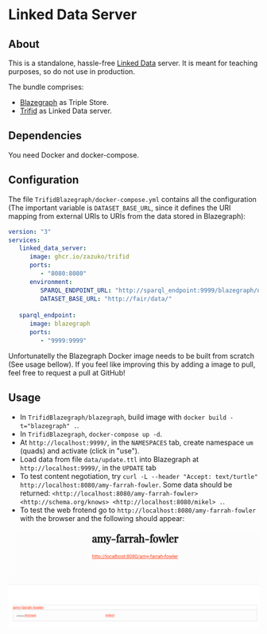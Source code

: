 # Linked Data Server

## About

This is a standalone, hassle-free [Linked Data](https://www.w3.org/standards/semanticweb/data) server. It is meant for teaching purposes, so do not use in production.

The bundle comprises:

* [Blazegraph](https://github.com/blazegraph/database) as Triple Store.
* [Trifid](https://zazuko.com/products/trifid/) as Linked Data server.

## Dependencies

You need Docker and docker-compose.

## Configuration

The file `TrifidBlazegraph/docker-compose.yml` contains all the configuration (The important variable is `DATASET_BASE_URL`, since it defines the URI mapping from external URIs to URIs from the data stored in Blazegraph):

```yaml
version: "3"
services:
   linked_data_server:
      image: ghcr.io/zazuko/trifid
      ports:
         - "8080:8080"
      environment:
         SPARQL_ENDPOINT_URL: "http://sparql_endpoint:9999/blazegraph/namespace/um/sparql"
         DATASET_BASE_URL: "http://fair/data/"

   sparql_endpoint:
      image: blazegraph
      ports:
         - "9999:9999"
```

Unfortunatelly the Blazegraph Docker image needs to be built from scratch (See usage bellow). If you feel like improving this by adding a image to pull, feel free to request a pull at GitHub!

## Usage

* In `TrifidBlazegraph/blazegraph`, build image with `docker build -t="blazegraph" .`.
* In `TrifidBlazegraph`, `docker-compose up -d`.
* At `http://localhost:9999/`, in the `NAMESPACES` tab, create namespace `um` (quads) and activate (click in "use").
* Load data from file `data/update.ttl` into Blazegraph at `http://localhost:9999/`, in the `UPDATE` tab
* To test content negotiation, try `curl -L --header "Accept: text/turtle" http://localhost:8080/amy-farrah-fowler`. Some data should be returned: `<http://localhost:8080/amy-farrah-fowler> <http://schema.org/knows> <http://localhost:8080/mikel> .`.
* To test the web frotend go to `http://localhost:8080/amy-farrah-fowler` with the browser and the following should appear:

![Trifid frontend for entity Amy Farrah Fowler](TrifidBlazegraph/trifid.png)

